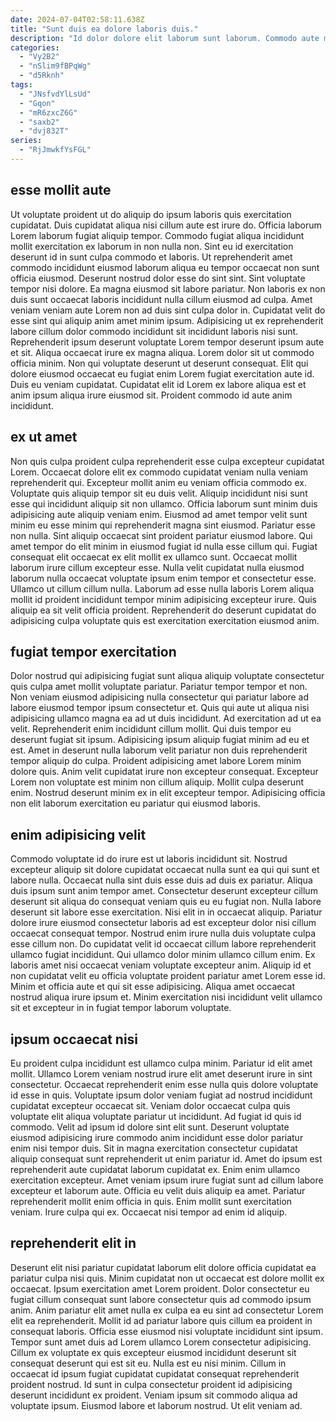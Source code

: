 ```yaml
---
date: 2024-07-04T02:58:11.638Z
title: "Sunt duis ea dolore laboris duis."
description: "Id dolor dolore elit laborum sunt laborum. Commodo aute mollit culpa nostrud enim consequat."
categories:
  - "Vy2B2"
  - "nSlim9fBPqWg"
  - "d5Rknh"
tags:
  - "JNsfvdYlLsUd"
  - "Gqon"
  - "mR6zxcZ6G"
  - "saxb2"
  - "dvj832T"
series:
  - "RjJmwkfYsFGL"
---
```



## esse mollit aute

Ut voluptate proident ut do aliquip do ipsum laboris quis exercitation cupidatat. Duis cupidatat aliqua nisi cillum aute est irure do. Officia laborum Lorem laborum fugiat aliquip tempor. Commodo fugiat aliqua incididunt mollit exercitation ex laborum in non nulla non. Sint eu id exercitation deserunt id in sunt culpa commodo et laboris.
Ut reprehenderit amet commodo incididunt eiusmod laborum aliqua eu tempor occaecat non sunt officia eiusmod. Deserunt nostrud dolor esse do sint sint. Sint voluptate tempor nisi dolore. Ea magna eiusmod sit labore pariatur. Non laboris ex non duis sunt occaecat laboris incididunt nulla cillum eiusmod ad culpa. Amet veniam veniam aute Lorem non ad duis sint culpa dolor in. Cupidatat velit do esse sint qui aliquip anim amet minim ipsum. Adipisicing ut ex reprehenderit labore cillum dolor commodo incididunt sit incididunt laboris nisi sunt.
Reprehenderit ipsum deserunt voluptate Lorem tempor deserunt ipsum aute et sit. Aliqua occaecat irure ex magna aliqua. Lorem dolor sit ut commodo officia minim. Non qui voluptate deserunt ut deserunt consequat. Elit qui dolore eiusmod occaecat eu fugiat enim Lorem fugiat exercitation aute id. Duis eu veniam cupidatat. Cupidatat elit id Lorem ex labore aliqua est et anim ipsum aliqua irure eiusmod sit. Proident commodo id aute anim incididunt.

## ex ut amet

Non quis culpa proident culpa reprehenderit esse culpa excepteur cupidatat Lorem. Occaecat dolore elit ex commodo cupidatat veniam nulla veniam reprehenderit qui. Excepteur mollit anim eu veniam officia commodo ex. Voluptate quis aliquip tempor sit eu duis velit.
Aliquip incididunt nisi sunt esse qui incididunt aliquip sit non ullamco. Officia laborum sunt minim duis adipisicing aute aliquip veniam enim. Eiusmod ad amet tempor velit sunt minim eu esse minim qui reprehenderit magna sint eiusmod. Pariatur esse non nulla. Sint aliquip occaecat sint proident pariatur eiusmod labore.
Qui amet tempor do elit minim in eiusmod fugiat id nulla esse cillum qui. Fugiat consequat elit occaecat ex elit mollit ex ullamco sunt. Occaecat mollit laborum irure cillum excepteur esse. Nulla velit cupidatat nulla eiusmod laborum nulla occaecat voluptate ipsum enim tempor et consectetur esse. Ullamco ut cillum cillum nulla. Laborum ad esse nulla laboris Lorem aliqua mollit id proident incididunt tempor minim adipisicing excepteur irure. Quis aliquip ea sit velit officia proident. Reprehenderit do deserunt cupidatat do adipisicing culpa voluptate quis est exercitation exercitation eiusmod anim.

## fugiat tempor exercitation

Dolor nostrud qui adipisicing fugiat sunt aliqua aliquip voluptate consectetur quis culpa amet mollit voluptate pariatur. Pariatur tempor tempor et non. Non veniam eiusmod adipisicing nulla consectetur qui pariatur labore ad labore eiusmod tempor ipsum consectetur et. Quis qui aute ut aliqua nisi adipisicing ullamco magna ea ad ut duis incididunt. Ad exercitation ad ut ea velit. Reprehenderit enim incididunt cillum mollit. Qui duis tempor eu deserunt fugiat sit ipsum.
Adipisicing ipsum aliquip fugiat minim ad eu et est. Amet in deserunt nulla laborum velit pariatur non duis reprehenderit tempor aliquip do culpa. Proident adipisicing amet labore Lorem minim dolore quis. Anim velit cupidatat irure non excepteur consequat.
Excepteur Lorem non voluptate est minim non cillum aliquip. Mollit culpa deserunt enim. Nostrud deserunt minim ex in elit excepteur tempor. Adipisicing officia non elit laborum exercitation eu pariatur qui eiusmod laboris.

## enim adipisicing velit

Commodo voluptate id do irure est ut laboris incididunt sit. Nostrud excepteur aliquip sit dolore cupidatat occaecat nulla sunt ea qui qui sunt et labore nulla. Occaecat nulla sint duis esse duis ad duis ex pariatur. Aliqua duis ipsum sunt anim tempor amet.
Consectetur deserunt excepteur cillum deserunt sit aliqua do consequat veniam quis eu eu fugiat non. Nulla labore deserunt sit labore esse exercitation. Nisi elit in in occaecat aliquip. Pariatur dolore irure eiusmod consectetur laboris ad est excepteur dolor nisi cillum occaecat consequat tempor. Nostrud enim irure nulla duis voluptate culpa esse cillum non. Do cupidatat velit id occaecat cillum labore reprehenderit ullamco fugiat incididunt. Qui ullamco dolor minim ullamco cillum enim.
Ex laboris amet nisi occaecat veniam voluptate excepteur anim. Aliquip id et non cupidatat velit eu officia voluptate proident pariatur amet Lorem esse id. Minim et officia aute et qui sit esse adipisicing. Aliqua amet occaecat nostrud aliqua irure ipsum et. Minim exercitation nisi incididunt velit ullamco sit et excepteur in in fugiat tempor laborum voluptate.

## ipsum occaecat nisi

Eu proident culpa incididunt est ullamco culpa minim. Pariatur id elit amet mollit. Ullamco Lorem veniam nostrud irure elit amet deserunt irure in sint consectetur. Occaecat reprehenderit enim esse nulla quis dolore voluptate id esse in quis. Voluptate ipsum dolor veniam fugiat ad nostrud incididunt cupidatat excepteur occaecat sit. Veniam dolor occaecat culpa quis voluptate elit aliqua voluptate pariatur ut incididunt.
Ad fugiat id quis id commodo. Velit ad ipsum id dolore sint elit sunt. Deserunt voluptate eiusmod adipisicing irure commodo anim incididunt esse dolor pariatur enim nisi tempor duis. Sit in magna exercitation consectetur cupidatat aliquip consequat sunt reprehenderit ut enim pariatur id. Amet do ipsum est reprehenderit aute cupidatat laborum cupidatat ex. Enim enim ullamco exercitation excepteur. Amet veniam ipsum irure fugiat sunt ad cillum labore excepteur et laborum aute.
Officia eu velit duis aliquip ea amet. Pariatur reprehenderit mollit enim officia in quis. Enim mollit sunt exercitation veniam. Irure culpa qui ex. Occaecat nisi tempor ad enim id aliquip.

## reprehenderit elit in

Deserunt elit nisi pariatur cupidatat laborum elit dolore officia cupidatat ea pariatur culpa nisi quis. Minim cupidatat non ut occaecat est dolore mollit ex occaecat. Ipsum exercitation amet Lorem proident. Dolor consectetur eu fugiat cillum consequat sunt labore consectetur quis ad commodo ipsum anim. Anim pariatur elit amet nulla ex culpa ea eu sint ad consectetur Lorem elit ea reprehenderit.
Mollit id ad pariatur labore quis cillum ea proident in consequat laboris. Officia esse eiusmod nisi voluptate incididunt sint ipsum. Tempor sunt amet duis ad Lorem ullamco Lorem consectetur adipisicing. Cillum ex voluptate ex quis excepteur eiusmod incididunt deserunt sit consequat deserunt qui est sit eu.
Nulla est eu nisi minim. Cillum in occaecat id ipsum fugiat cupidatat cupidatat consequat reprehenderit proident nostrud. Id sunt in culpa consectetur proident id adipisicing deserunt incididunt ex proident. Veniam ipsum sit commodo aliqua ad voluptate ipsum. Eiusmod labore et laborum nostrud. Ut elit veniam ad.

